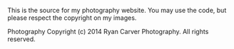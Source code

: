 This is the source for my photography website. You may use the code, but please respect the copyright on my images.

Photography Copyright (c) 2014 Ryan Carver Photography. All rights reserved.
